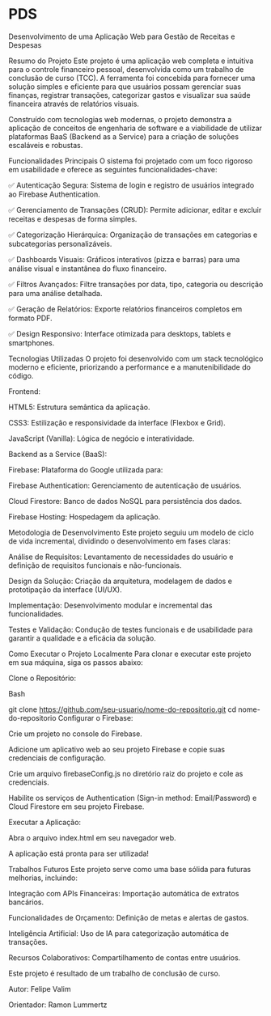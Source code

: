 # PDS
Desenvolvimento de uma Aplicação Web para Gestão de Receitas e Despesas

Resumo do Projeto
Este projeto é uma aplicação web completa e intuitiva para o controle financeiro pessoal, desenvolvida como um trabalho de conclusão de curso (TCC). A ferramenta foi concebida para fornecer uma solução simples e eficiente para que usuários possam gerenciar suas finanças, registrar transações, categorizar gastos e visualizar sua saúde financeira através de relatórios visuais.

Construído com tecnologias web modernas, o projeto demonstra a aplicação de conceitos de engenharia de software e a viabilidade de utilizar plataformas BaaS (Backend as a Service) para a criação de soluções escaláveis e robustas.

Funcionalidades Principais
O sistema foi projetado com um foco rigoroso em usabilidade e oferece as seguintes funcionalidades-chave:

✅ Autenticação Segura: Sistema de login e registro de usuários integrado ao Firebase Authentication.

✅ Gerenciamento de Transações (CRUD): Permite adicionar, editar e excluir receitas e despesas de forma simples.

✅ Categorização Hierárquica: Organização de transações em categorias e subcategorias personalizáveis.

✅ Dashboards Visuais: Gráficos interativos (pizza e barras) para uma análise visual e instantânea do fluxo financeiro.

✅ Filtros Avançados: Filtre transações por data, tipo, categoria ou descrição para uma análise detalhada.

✅ Geração de Relatórios: Exporte relatórios financeiros completos em formato PDF.

✅ Design Responsivo: Interface otimizada para desktops, tablets e smartphones.

Tecnologias Utilizadas
O projeto foi desenvolvido com um stack tecnológico moderno e eficiente, priorizando a performance e a manutenibilidade do código.

Frontend:

HTML5: Estrutura semântica da aplicação.

CSS3: Estilização e responsividade da interface (Flexbox e Grid).

JavaScript (Vanilla): Lógica de negócio e interatividade.

Backend as a Service (BaaS):

Firebase: Plataforma do Google utilizada para:

Firebase Authentication: Gerenciamento de autenticação de usuários.

Cloud Firestore: Banco de dados NoSQL para persistência dos dados.

Firebase Hosting: Hospedagem da aplicação.

Metodologia de Desenvolvimento
Este projeto seguiu um modelo de ciclo de vida incremental, dividindo o desenvolvimento em fases claras:

Análise de Requisitos: Levantamento de necessidades do usuário e definição de requisitos funcionais e não-funcionais.

Design da Solução: Criação da arquitetura, modelagem de dados e prototipação da interface (UI/UX).

Implementação: Desenvolvimento modular e incremental das funcionalidades.

Testes e Validação: Condução de testes funcionais e de usabilidade para garantir a qualidade e a eficácia da solução.

Como Executar o Projeto Localmente
Para clonar e executar este projeto em sua máquina, siga os passos abaixo:

Clone o Repositório:

Bash

git clone https://github.com/seu-usuario/nome-do-repositorio.git
cd nome-do-repositorio
Configurar o Firebase:

Crie um projeto no console do Firebase.

Adicione um aplicativo web ao seu projeto Firebase e copie suas credenciais de configuração.

Crie um arquivo firebaseConfig.js no diretório raiz do projeto e cole as credenciais.

Habilite os serviços de Authentication (Sign-in method: Email/Password) e Cloud Firestore em seu projeto Firebase.

Executar a Aplicação:

Abra o arquivo index.html em seu navegador web.

A aplicação está pronta para ser utilizada!

Trabalhos Futuros
Este projeto serve como uma base sólida para futuras melhorias, incluindo:

Integração com APIs Financeiras: Importação automática de extratos bancários.

Funcionalidades de Orçamento: Definição de metas e alertas de gastos.

Inteligência Artificial: Uso de IA para categorização automática de transações.

Recursos Colaborativos: Compartilhamento de contas entre usuários.

Este projeto é resultado de um trabalho de conclusão de curso.

Autor: Felipe Valim

Orientador: Ramon Lummertz
